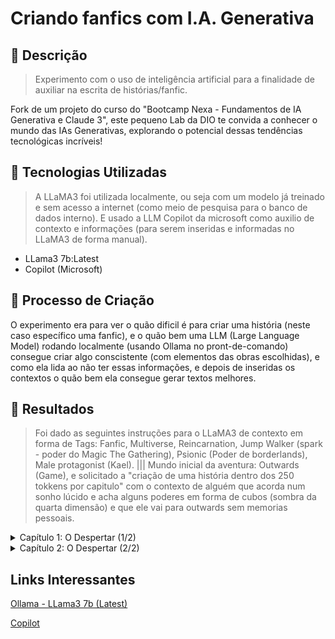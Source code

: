 # Criando fanfics com I.A. Generativa

## 📒 Descrição
> Experimento com o uso de inteligência artificial para a finalidade de auxiliar na escrita de histórias/fanfic.

Fork de um projeto do curso do "Bootcamp Nexa - Fundamentos de IA Generativa e Claude 3", este pequeno Lab da DIO te convida a conhecer o mundo das IAs Generativas, explorando o potencial dessas tendências tecnológicas incríveis!

## 🤖 Tecnologias Utilizadas
> A LLaMA3 foi utilizada localmente, ou seja com um modelo já treinado e sem acesso a internet (como meio de pesquisa para o banco de dados interno). E usado a LLM Copilot da microsoft como auxilio de contexto e informações (para serem inseridas e informadas no LLaMA3 de forma manual).
- LLama3 7b:Latest
- Copilot (Microsoft)

## 🧐 Processo de Criação
O experimento era para ver o quão dificil é para criar uma história (neste caso específico uma fanfic), e o quão bem uma LLM (Large Language Model) rodando localmente (usando Ollama no pront-de-comando) consegue criar algo conscistente (com elementos das obras escolhidas), e como ela lida ao não ter essas informações, e depois de inseridas os contextos o quão bem ela consegue gerar textos melhores.

## 🚀 Resultados
> Foi dado as seguintes instruções para o LLaMA3 de contexto em forma de Tags: Fanfic, Multiverse, Reincarnation, Jump Walker (spark - poder do Magic The Gathering), Psionic (Poder de borderlands), Male protagonist (Kael). ||| Mundo inicial da aventura: Outwards (Game), e solicitado a "criação de uma história dentro dos 250 tokkens por capitulo" com o contexto de alguém que acorda num sonho lúcido e acha alguns poderes em forma de cubos (sombra da quarta dimensão) e que ele vai para outwards sem memorias pessoais.
<details>
  <summary>Capítulo 1: O Despertar (1/2)</summary>
    
  Kael acordou com um sentimento de confusão e desconforto, percebeu que algo não estava certo. Estava acordando em um sonho lúcido, onde o céu era mais escuro e as nuvens tinham uma textura estranha. Diante dele havia uma mesa com 10 cubos pequenos com cores e aspectos estranhos, parecendo ser objetos vindo de outra dimensão.

  Sua mente instintivamente sabia que poderia pegar dois desses cubos e ganhar algo, mas perderia algo para sempre também. Ele não sabia o que cada cubo daria ou o que perderia, era uma aposta alta e aleatória.

  Dentro dos cubos, Kael escolheu dois: um que variava entre um magenta e o roxo, e outro com uma cor azul-ciano cintilante constantemente. Cada vez que ele pegava em um cubo, algo dentro de si era rasgado para fora, seguido de uma dor indescritível que vinha do fundo do seu espírito e um cansaço mental.

  Quando pegou o último cubo, compreendeu por quê. Ao pegar o segundo e último, sentiu que estava cheio e não teria capacidade para outro "gift" daqueles (ou seu espírito seria destruído pelo poder contido neles), nem conseguiria aguentar a dor do processo.

  Ao pegar o último "gift", sentiu um poder psíquico brotando dentro dele. Uma tatuagem de fractais de cor roxa se espalhou em todo seu lado direito do corpo, na forma de tentáculos. E, conforme ele ia perdendo a consciência devido à dor que irradiava do seu ser, um brilho cintilante azul-ciano em algum lugar no seu espírito também foi ativado.
  
  Logo sentiu como se sua alma estivesse conectada a outras dimensões. Antes de perder a consciência totalmente, toda a energia dos dois cubos foi infundida e usada. O primeiro lhe deu poderes psionics, e o segundo lhe tirou de toda a sua dor (que era representada por aquele lugar).
</details>

<details>
  <summary>Capítulo 2: O Despertar (2/2)</summary>
    
  Kael abriu os olhos, sentindo uma sensação de fracção em seu corpo. Ele estava caído na praia de Cierzo, perto de um homem ferido e destruição ao redor. Sua consciência começou a recobrar memórias que não eram suas, mas sim do ocupante deste corpo.

Ele se sentiu confuso e tentou se lembrar de algo. Mas além do sonho que havia tido, onde escolhera dois cubos e descobrira seu antigo nome, Kael, não conseguia lembrar-se de nada mais.

As memórias dele próprias estavam ausentes, substituídas pelas memórias perfeitas de Jax. Kael sentiu uma estranheza crescente ao perceber que estava experimentando pensamentos e emoções que não eram seus.

(Ele se olhou em silêncio)

"O que está acontecendo? Como eu cheguei aqui? E o que é isso com a cidade de Cierzo... A arquitetura icônica, é como um sonho. Eu sei que estou no mundo do jogo Outwards. O nome da cidade, Jax... Não, é Kael. Meu nome.

(Silêncio)

"Eu perdi tudo. Tudo o que eu era. Todas as memórias, a minha vida anterior. Foi como se eu tivesse sido redefinido. Sinto-me como um estranho em meu próprio corpo. Eu sei apenas como fazer coisas, mas não por quê ou como.

(Silêncio)

"O que resta de mim? Um nome e conhecimentos não-pessoais. É o preço do cubo, o trade-off. Eu perdi tudo, exceto a minha identidade."

Kael sentiu uma sensação de confusão e desorientação ao reconciliar as memórias do Jax com suas próprias memorias não-pessoais. Ele começou a raciocinar sobre como havia chegado ali e o que estava acontecendo.

</details>

## Links Interessantes

[Ollama - LLama3 7b (Latest)](https://ollama.com/library/llama3:latest)

[Copilot](https://copilot.microsoft.com/)
